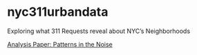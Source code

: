 # nyc311urbandata
Exploring what 311 Requests reveal about NYC’s Neighborhoods

[Analysis Paper: Patterns in the Noise](Patterns-in-the-Noise.pdf)
